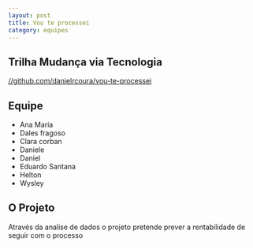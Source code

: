 ```yaml
---
layout: post
title: Vou te processei
category: equipes
---
```


## Trilha Mudança via Tecnologia

[//github.com/danielrcoura/vou-te-processei](https://github.com/danielrcoura/vou-te-processei)

## Equipe

*	Ana Maria
*	Dales fragoso
*	Clara corban
*	Daniele
*	Daniel
*	Eduardo Santana
*	Helton
*	Wysley

## O Projeto

Através da analise de dados o projeto pretende prever a rentabilidade de seguir com o processo
